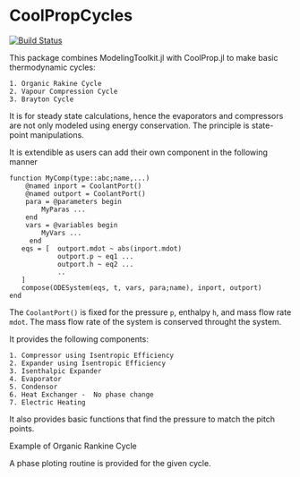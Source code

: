 # CoolPropCycles

[![Build Status](https://github.com/Sush1090/CoolPropCycles.jl/actions/workflows/CI.yml/badge.svg?branch=main)](https://github.com/Sush1090/CoolPropCycles.jl/actions/workflows/CI.yml?query=branch%3Amain)


This package combines ModelingToolkit.jl with CoolProp.jl to make basic thermodynamic cycles:

    1. Organic Rakine Cycle
    2. Vapour Compression Cycle
    3. Brayton Cycle

It is for steady state calculations, hence the evaporators and compressors are  not only modeled using energy conservation. The principle is state-point manipulations.  

It is extendible as users can add their own component in the following manner 

```
function MyComp(type::abc;name,...)
    @named inport = CoolantPort()
    @named outport = CoolantPort()
    para = @parameters begin
        MyParas ...
    end
    vars = @variables begin
        MyVars ...
     end
   eqs = [  outport.mdot ~ abs(inport.mdot) 
            outport.p ~ eq1 ...
            outport.h ~ eq2 ...
            ..
   ]
   compose(ODESystem(eqs, t, vars, para;name), inport, outport)
end
```

The `CoolantPort()` is fixed for the pressure `p`, enthalpy `h`, and mass flow rate `mdot`. The mass flow rate of the system is conserved throught the system. 


It provides the following components:

    1. Compressor using Isentropic Efficiency 
    2. Expander using Isentropic Efficiency
    3. Isenthalpic Expander 
    4. Evaporator
    5. Condensor
    6. Heat Exchanger -  No phase change
    7. Electric Heating

It also provides basic functions that find the pressure to match the pitch points. 


Example of Organic Rankine Cycle





A phase ploting routine is provided for the given cycle. 
